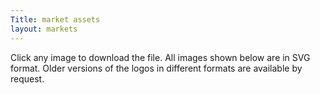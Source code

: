 ```yaml
---
Title: market assets
layout: markets
---
```


Click any image to download the file. All images shown below are in SVG format. Older versions of the logos in different formats are available by request.
